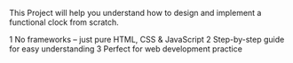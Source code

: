  This Project will help you understand how to design and implement a functional clock from scratch.

 1 No frameworks – just pure HTML, CSS & JavaScript
 2 Step-by-step guide for easy understanding
 3 Perfect for web development practice
